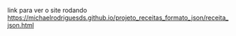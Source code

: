 link para ver o site rodando  https://michaelrodriguesds.github.io/projeto_receitas_formato_json/receita_json.html
